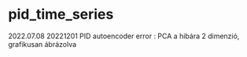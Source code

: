 # pid_time_series
2022.07.08
20221201 PID autoencoder error : PCA a hibára 2 dimenzió, grafikusan ábrázolva
